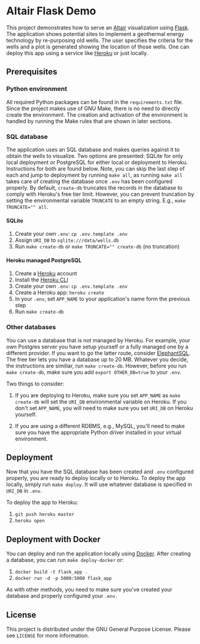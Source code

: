 # Altair Flask Demo

This project demonstrates how to serve an [Altair](https://altair-viz.github.io) visualization using [Flask](https://flask.palletsprojects.com). The application shows potential sites to implement a geothermal energy technology by re-purposing old wells. The user specifies the criteria for the wells and a plot is generated showing the location of those wells. One can deploy this app using a service like [Heroku](https://heroku.com) or just locally.

## Prerequisites

### Python environment
All required Python packages can be found in the `requirements.txt` file. Since the project makes use of GNU Make, there is no need to directly create the environment. The creation and activation of the environment is handled by running the Make rules that are shown in later sections.

### SQL database
The application uses an SQL database and makes queries against it to obtain the wells to visualize. Two options are presented: SQLite for only local deployment or PostgreSQL for either local or deployment to Heroku. Instructions for both are found below. Note, you can skip the last step of each and jump to deployment by running `make all`, as running `make all` takes care of creating the database once `.env` has been configured properly. By default, `create-db` truncates the records in the database to comply with Heroku's free tier limit. However, you can prevent truncation by setting the environmental variable `TRUNCATE` to an empty string. E.g., `make TRUNCATE="" all`.

#### SQLite
1. Create your own `.env`: `cp .env.template .env`
1. Assign `URI_DB` to `sqlite:///data/wells.db`
1. Run `make create-db` or `make TRUNCATE="" create-db` (no truncation)

#### Heroku managed PostgreSQL
1. Create a [Heroku](https://heroku.com) account
1. Install the [Heroku CLI](https://devcenter.heroku.com/articles/heroku-cli#download-and-install)
1. Create your own `.env`: `cp .env.template .env`
1. Create a Heroku app: `heroku create`
1. In your `.env`, set `APP_NAME` to your application's name form the previous step
1. Run `make create-db`

### Other databases
You can use a database that is not managed by Heroku. For example, your own Postgres server you have setup yourself or a fully managed one by a different provider. If you want to go the latter route, consider [ElephantSQL](https://www.elephantsql.com). The free tier lets you have a database up to 20 MB. Whatever you decide, the instructions are similiar, run `make create-db`. However, before you run `make create-db`, make sure you add `export OTHER_DB=true` to your `.env`.

Two things to consider:

1. If you are deploying to Heroku, make sure you set `APP_NAME` as `make create-db` will set the `URI_DB` environmental variable on Heroku. If you don't set `APP_NAME`, you will need to make sure you set `URI_DB` on Heroku yourself.

1. If you are using a different RDBMS, e.g., MySQL, you'll need to make sure you have the appropriate Python driver installed in your virtual environment.

## Deployment
Now that you have the SQL database has been created and `.env` configured properly, you are ready to deploy locally or to Heroku.
To deploy the app locally, simply run  `make deploy`. It will use whatever database is specified in `URI_DB` in `.env`.

To deploy the app to Heroku:

1. `git push heroku master`
1. `heroku open`

## Deployment with Docker

You can deploy and run the application locally using [Docker](https://www.docker.com/). After creating a database, you can run `make deploy-docker` or:

1. `docker build -t flask_app .`
1. `docker run -d -p 5000:5000 flask_app`

As with other methods, you need to make sure you've created your database and properly configured your `.env.`

## License

This project is distributed under the GNU General Purpose License. Please see `LICENSE` for more information.
